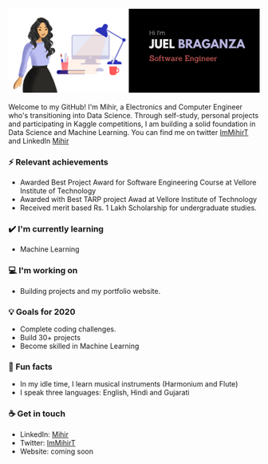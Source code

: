 <img src= "https://github.com/Juel07/Juel07/blob/master/github-banner-BW.png"></img>
<br>
<br>
Welcome to my GitHub! I'm Mihir, a Electronics and Computer Engineer who's transitioning into Data Science. Through self-study, personal projects and participating in Kaggle competitions, I am building a solid foundation in Data Science and Machine Learning. You can find me on twitter <a href = "https://twitter.com/ImMihirT">ImMihirT</a> and LinkedIn <a href = "https://www.linkedin.com/in/mihirthakkar98/">Mihir</a>

### ⚡ Relevant achievements
- Awarded Best Project Award for Software Engineering Course at Vellore Institute of Technology
- Awarded with Best TARP project Awad at Vellore Institute of Technology
- Received merit based Rs. 1 Lakh Scholarship for undergraduate studies.

### ✔️ I'm currently learning
- Machine Learning


### 💻 I'm working on
- Building projects and my portfolio website. 

### 💡 Goals for 2020
- Complete coding challenges.
- Build 30+ projects 
- Become skilled in Machine Learning

### 🌴 Fun facts
- In my idle time, I learn musical instruments (Harmonium and Flute)
- I speak three languages: English, Hindi and Gujarati

### ☕ Get in touch
- LinkedIn: <a href = "https://www.linkedin.com/in/mihirthakkar98/">Mihir</a>
- Twitter: <a href = "https://twitter.com/ImMihirT">ImMihirT</a>
- Website: coming soon
<br>
<br>
